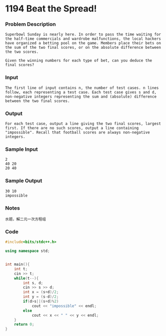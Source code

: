 # 1194 Beat the Spread!

### **Problem Description**

```
Superbowl Sunday is nearly here. In order to pass the time waiting for the half-time commercials and wardrobe malfunctions, the local hackers have organized a betting pool on the game. Members place their bets on the sum of the two final scores, or on the absolute difference between the two scores.

Given the winning numbers for each type of bet, can you deduce the final scores?
```

### **Input**

```
The first line of input contains n, the number of test cases. n lines follow, each representing a test case. Each test case gives s and d, non-negative integers representing the sum and (absolute) difference between the two final scores.
```

### **Output**

```
For each test case, output a line giving the two final scores, largest first. If there are no such scores, output a line containing "impossible". Recall that football scores are always non-negative integers.
```

### **Sample Input**

```
2
40 20
20 40
```

### **Sample Output**

```
30 10
impossible
```

### Notes

```
水题，解二元一次方程组
```

### Code

```C++
#include<bits/stdc++.h>

using namespace std;


int main(){
    int t;
    cin >> t;
    while(t--){
        int s, d;
        cin >> s >> d;
        int x = (s+d)/2;
        int y = (s-d)/2;
        if(d>s||(s+d)%2)
            cout << "impossible" << endl;
        else
            cout << x << " " << y << endl;
    }
    return 0;
}
```

